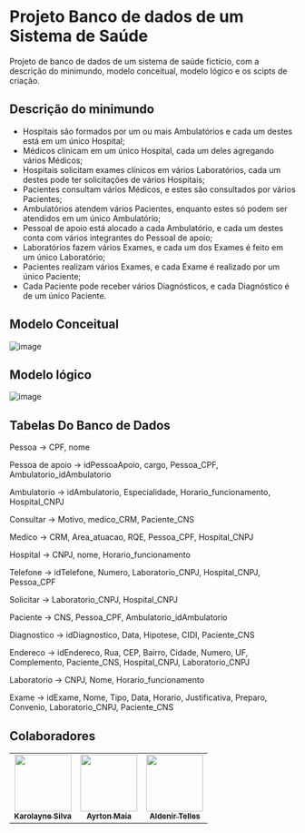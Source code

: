 # Projeto Banco de dados de um Sistema de Saúde
Projeto de banco de dados de um sistema de saúde fictício, com a descrição do minimundo, modelo conceitual, modelo lógico e os scipts de criação.


## Descrição do minimundo

- Hospitais são formados por um ou mais Ambulatórios e cada um destes está
em um único Hospital;
- Médicos clinicam em um único Hospital, cada um deles agregando vários
Médicos;
- Hospitais solicitam exames clínicos em vários Laboratórios, cada um destes
pode ter solicitações de vários Hospitais;
- Pacientes consultam vários Médicos, e estes são consultados por vários
Pacientes;
- Ambulatórios atendem vários Pacientes, enquanto estes só podem ser
atendidos em um único Ambulatório;
- Pessoal de apoio está alocado a cada Ambulatório, e cada um destes conta
com vários integrantes do Pessoal de apoio;
- Laboratórios fazem vários Exames, e cada um dos Exames é feito em um
único Laboratório;
- Pacientes realizam vários Exames, e cada Exame é realizado por um único
Paciente;
- Cada Paciente pode receber vários Diagnósticos, e cada Diagnóstico é de um
único Paciente.

## Modelo Conceitual

![image](https://user-images.githubusercontent.com/96891482/207071784-cb6e2d29-6b1a-442e-bac2-266fb46a08af.png)


## Modelo lógico

![image](https://user-images.githubusercontent.com/96891482/207071952-9bb74798-8424-49bf-97a1-bf701da4921c.png)

## Tabelas Do Banco de Dados
Pessoa -> CPF, nome

Pessoa de apoio -> idPessoaApoio, cargo, Pessoa_CPF, Ambulatorio_idAmbulatorio

Ambulatorio -> idAmbulatorio, Especialidade, Horario_funcionamento, Hospital_CNPJ

Consultar -> Motivo, medico_CRM, Paciente_CNS

Medico -> CRM, Area_atuacao, RQE, Pessoa_CPF, Hospital_CNPJ

Hospital -> CNPJ, nome, Horario_funcionamento

Telefone -> idTelefone, Numero, Laboratorio_CNPJ, Hospital_CNPJ, Pessoa_CPF

Solicitar -> Laboratorio_CNPJ, Hospital_CNPJ

Paciente -> CNS, Pessoa_CPF, Ambulatorio_idAmbulatorio

Diagnostico -> idDiagnostico, Data, Hipotese, CIDI, Paciente_CNS

Endereco -> idEndereco, Rua, CEP, Bairro, Cidade, Numero, UF, Complemento, Paciente_CNS, Hospital_CNPJ, Laboratorio_CNPJ

Laboratorio -> CNPJ, Nome, Horario_funcionamento

Exame -> idExame, Nome, Tipo, Data, Horario, Justificativa, Preparo, Convenio, Laboratorio_CNPJ, Paciente_CNS

## Colaboradores 

<table>
  <tr>
    <td align="center"><a href="https://www.linkedin.com/in/karolayne-silvas/"><img src="https://media-exp1.licdn.com/dms/image/D4D03AQFKcKwPnjaP4g/profile-displayphoto-shrink_200_200/0/1665427761243?e=1676505600&v=beta&t=qW-_JKEP_DqV1SkzjzqYWFqDO57qQnHjiZ6LyU-pIgQ" width="100px;" alt=""/><br /><sub><b>Karolayne Silva</b></sub></a></td>
    <td align="center"><a href="https://www.linkedin.com/in/ayrton-maia-404489228/"><img src="https://media-exp1.licdn.com/dms/image/C4D03AQFOZAJm8Zqwgw/profile-displayphoto-shrink_200_200/0/1638994306152?e=1676505600&v=beta&t=DaDdWR1LHl6K4rO-PA1RUaYmhlk0fF3ZM0Zga-cqxaM" width="100px;" alt=""/><br /><sub><b>Ayrton Maia</b></sub></a></td>
    <td align="center"><a href="https://www.linkedin.com/in/aldenirtelles/"><img src="https://media-exp1.licdn.com/dms/image/C4E03AQFDSsg7qdLV5w/profile-displayphoto-shrink_200_200/0/1616101838264?e=1676505600&v=beta&t=JkVn2R4flewVkPgD44OZFD_f9eTaMGRL3v4sLtz42wI" width="100px;" alt=""/><br /><sub><b>Aldenir Telles</b></sub></a></td>
  </tr>

